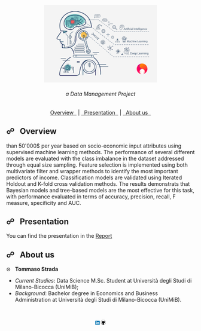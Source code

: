 <p align="center">
  <img src="https://github.com/TStrada/Machine-Learning/blob/main/Images/ML.png" width="60%">
</p>
  <h6 align="center">a Data Management Project</h6>
<p align="center">
  <a href="#overview">Overview &nbsp;</a> |
  <a href="#presentation">&nbsp; Presentation &nbsp;</a> |
  <a href="#aboutus">&nbsp; About us &nbsp;</a>
</p>

<a name="overview"></a>
## &#9741; &nbsp; Overview
than 50'000$ per 
year based on socio-economic input attributes using supervised machine learning methods. The performance of several different models are evaluated with the class
imbalance in the dataset addressed through equal size sampling. Feature selection is implemented using both multivariate filter and wrapper methods to identify the most important predictors of income. Classification models are validated using Iterated Holdout and K-fold cross validation methods.
The results demonstrats that Bayesian models and tree-based models are the most effective for this task, with performance evaluated in terms of 
accuracy, precision, recall, F measure, specificity and AUC.


<a name="presentation"></a>
## &#9741; &nbsp; Presentation 
You can find the presentation in the <a href="https://github.com/TStrada/Machine-Learning/blob/main/TEAM_3.pdf">Report</a>


<a name="aboutus"></a>
## &#9741; &nbsp; About us

&#8860; &nbsp; **Tommaso Strada** 

- *Current Studies*: Data Science M.Sc. Student at Università degli Studi di Milano-Bicocca (UniMiB);
- *Background*: Bachelor degree in Economics and Business Administration at Università degli Studi di Milano-Bicocca (UniMiB).
<br>

<p align = "center">
<a href = "https://linkedin.com/in/TommasoStrada"><img src="https://github.com/TStrada/TStrada/blob/main/LinkedIn_logo.png" width = "2.3%"></a>
  <a href = "https://github.com/TStrada"><img src="https://github.com/TStrada/TStrada/blob/main/GitHub_image.png" width = "2.5%"></a>
</p>

